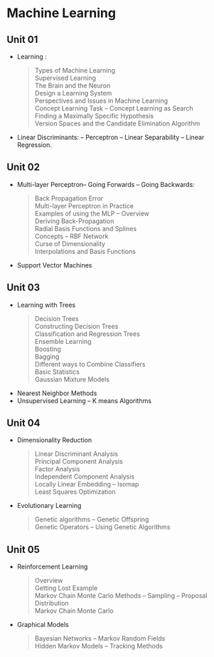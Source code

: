 # Machine Learning

## Unit 01<br/>
- Learning :<br/>
  > Types of Machine Learning<br/>
  > Supervised Learning<br/>
  > The Brain and the Neuron<br/>
  > Design a Learning System<br/>
  > Perspectives and Issues in Machine Learning<br/>
  > Concept Learning Task – Concept Learning as Search<br/>
  > Finding a Maximally Specific Hypothesis<br/>
  > Version Spaces and the Candidate Elimination Algorithm<br/>
- Linear Discriminants: – Perceptron – Linear Separability – Linear Regression.<br/>

## Unit 02<br/>
- Multi-layer Perceptron– Going Forwards – Going Backwards:<br/>
  > Back Propagation Error<br/>
  > Multi-layer Perceptron in Practice<br/>
  > Examples of using the MLP – Overview<br/>
  > Deriving Back-Propagation<br/>
  > Radial Basis Functions and Splines<br/>
  > Concepts – RBF Network<br/>
  > Curse of Dimensionality<br/>
  > Interpolations and Basis Functions<br/>
- Support Vector Machines<br/>

## Unit 03<br/>
- Learning with Trees<br/>
  > Decision Trees<br/>
  > Constructing Decision Trees<br/>
  > Classification and Regression Trees<br/>
  > Ensemble Learning<br/>
  > Boosting<br/>
  > Bagging<br/>
  > Different ways to Combine Classifiers<br/>
  > Basic Statistics<br/>
  > Gaussian Mixture Models<br/>
- Nearest Neighbor Methods<br/>
- Unsupervised Learning – K means Algorithms<br/>

## Unit 04<br/>
- Dimensionality Reduction<br/>
  > Linear Discriminant Analysis<br/>
  > Principal Component Analysis<br/>
  > Factor Analysis<br/>
  > Independent Component Analysis<br/>
  > Locally Linear Embedding – Isomap<br/>
  > Least Squares Optimization<br/>
- Evolutionary Learning<br/>
  > Genetic algorithms – Genetic Offspring<br/>
  > Genetic Operators – Using Genetic Algorithms<br/>
  
## Unit 05<br/>
- Reinforcement Learning<br/>
  > Overview<br/>
  > Getting Lost Example<br/>
  > Markov Chain Monte Carlo Methods – Sampling – Proposal Distribution<br/>
  > Markov Chain Monte Carlo<br/>
- Graphical Models<br/>
  > Bayesian Networks – Markov Random Fields<br/>
  > Hidden Markov Models – Tracking Methods<br/>
